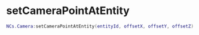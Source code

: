 # setCameraPointAtEntity

```lua
NCs.Camera:setCameraPointAtEntity(entityId, offsetX, offsetY, offsetZ)
```